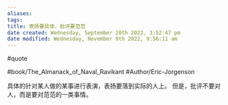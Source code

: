 ```yaml
---
aliases: 
tags: 
title: 表扬要具体，批评要范范
date created: Wednesday, September 28th 2022, 3:52:47 pm
date modified: Wednesday, November 9th 2022, 9:56:11 am
---
```

#quote 

#book/The_Almanack_of_Naval_Ravikant 
#Author/Eric-Jorgenson 

具体的针对某人做的某事进行表演，表扬要落到实际的人上。
但是，批评不要对人，而是要对范范的一类事情。
